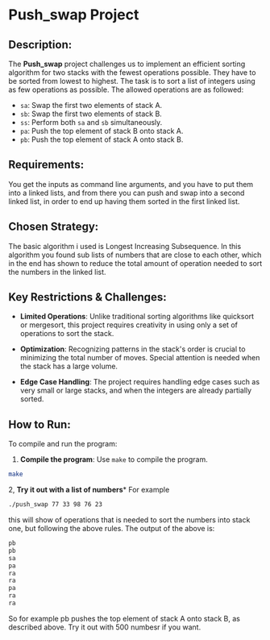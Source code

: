# Push_swap Project

## Description:
The **Push_swap** project challenges us to implement an efficient sorting algorithm for two stacks with the fewest operations possible. They have to be sorted from lowest to highest. The task is to sort a list of integers using as few operations as possible. The allowed operations are as followed:

  - `sa`: Swap the first two elements of stack A.
  - `sb`: Swap the first two elements of stack B.
  - `ss`: Perform both `sa` and `sb` simultaneously.
  - `pa`: Push the top element of stack B onto stack A.
  - `pb`: Push the top element of stack A onto stack B.

## Requirements:
You get the inputs as command line arguments, and you have to put them into a linked lists, and from there you can push and swap into a second linked list, in order to end up having them sorted in the first linked list.

## Chosen Strategy:
The basic algorithm i used is Longest Increasing Subsequence. In this algorithm you found sub lists of numbers that are close to each other, which in the end has shown to reduce the total amount of operation needed to sort the numbers in the linked list.

## Key Restrictions & Challenges:
- **Limited Operations**: Unlike traditional sorting algorithms like quicksort or mergesort, this project requires creativity in using only a set of operations to sort the stack.
  
- **Optimization**: Recognizing patterns in the stack's order is crucial to minimizing the total number of moves. Special attention is needed when the stack has a large volume.
  
- **Edge Case Handling**: The project requires handling edge cases such as very small or large stacks, and when the integers are already partially sorted.

## How to Run:

To compile and run the program:

1. **Compile the program**: Use `make` to compile the program.

```bash
make
```
2, **Try it out with a list of numbers***
For example
```bash
./push_swap 77 33 98 76 23
```
this will show of operations that is needed to sort the numbers into stack one, but following the above rules. 
The output of the above is:
```bash
pb
pb
sa
pa
ra
ra
pa
ra
ra
```
So for example pb pushes the top element of stack A onto stack B, as described above.
Try it out with 500 numbesr if you want.
